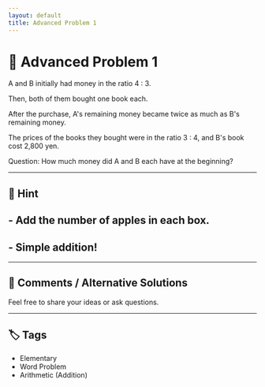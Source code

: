 ```yaml
---
layout: default
title: Advanced Problem 1 
---
```


# 🧮 Advanced Problem 1 

A and B initially had money in the ratio 4 : 3.

Then, both of them bought one book each.

After the purchase, A's remaining money became twice as much as B's remaining money.

The prices of the books they bought were in the ratio 3 : 4,
and B's book cost 2,800 yen.

Question:
How much money did A and B each have at the beginning?

---

## 📝 Hint

## - Add the number of apples in each box.
## - Simple addition!

---

## 💬 Comments / Alternative Solutions

Feel free to share your ideas or ask questions.

---

## 🏷 Tags

- Elementary 
- Word Problem  
- Arithmetic (Addition)
